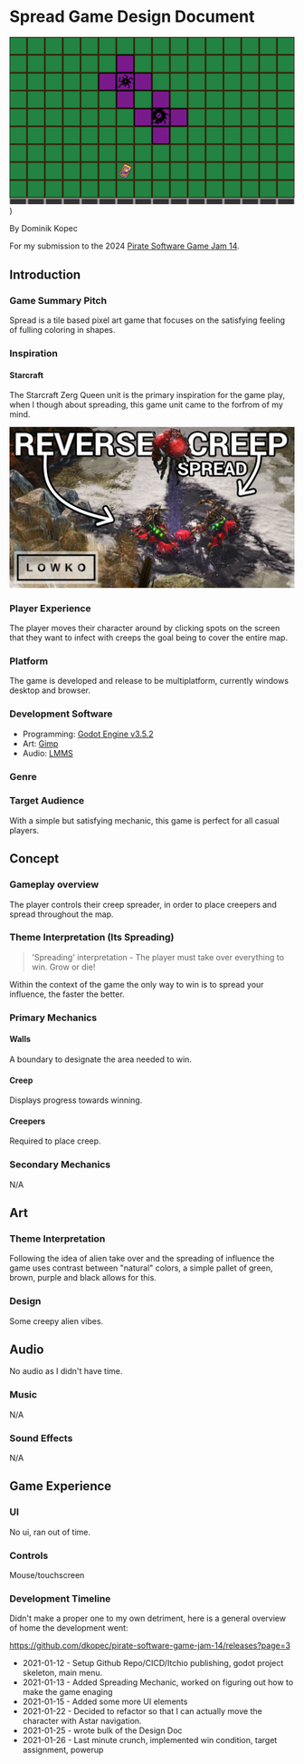 # Spread Game Design Document

![Spread Cover Image](./docs/img/cover.png))

By Dominik Kopec

For my submission to the 2024 [Pirate Software Game Jam 14](https://itch.io/jam/pirate).

## Introduction

### Game Summary Pitch

Spread is a tile based pixel art game that focuses on the satisfying feeling of fulling coloring in shapes.

### Inspiration

#### Starcraft

The Starcraft Zerg Queen unit is the primary inspiration for the game play, when I though about spreading, this game unit came to the forfrom of my mind.

![Starcraft Creep Spreading](./docs/img/starcraft_creep_spread.jpg)

### Player Experience

The player moves their character around by clicking spots on the screen that they want to infect with creeps the goal being to cover the entire map.

### Platform

The game is developed and release to be multiplatform, currently windows desktop and browser.

### Development Software

- Programming: [Godot Engine v3.5.2](https://godotengine.org/download/3.x/windows/)
- Art: [Gimp](https://www.gimp.org/)
- Audio: [LMMS](https://lmms.io/)

### Genre

### Target Audience

With a simple but satisfying mechanic, this game is perfect for all casual players.

## Concept

### Gameplay overview

The player controls their creep spreader, in order to place creepers and spread throughout the map.

### Theme Interpretation (Its Spreading)

> 'Spreading' interpretation - The player must take over everything to win. Grow or die!

Within the context of the game the only way to win is to spread your influence, the faster the better.

### Primary Mechanics

#### Walls

A boundary to designate the area needed to win.

#### Creep

Displays progress towards winning.

#### Creepers

Required to place creep.

### Secondary Mechanics

N/A

## Art

### Theme Interpretation

Following the idea of alien take over and the spreading of influence the game uses contrast between "natural" colors, a simple pallet of green, brown, purple and black allows for this.

### Design

Some creepy alien vibes.

## Audio

No audio as I didn't have time.

### Music

N/A

### Sound Effects

N/A

## Game Experience

### UI
No ui, ran out of time.

### Controls
Mouse/touchscreen

### Development Timeline

Didn't make a proper one to my own detriment, here is a general overview of home the development went:

https://github.com/dkopec/pirate-software-game-jam-14/releases?page=3

- 2021-01-12 - Setup Github Repo/CICD/Itchio publishing, godot project skeleton, main menu.
- 2021-01-13 - Added Spreading Mechanic, worked on figuring out how to make the game enaging
- 2021-01-15 - Added some more UI elements
- 2021-01-22 - Decided to refactor so that I can actually move the character with Astar navigation.
- 2021-01-25 - wrote bulk of the Design Doc
- 2021-01-26 - Last minute crunch, implemented win condition, target assignment, powerup